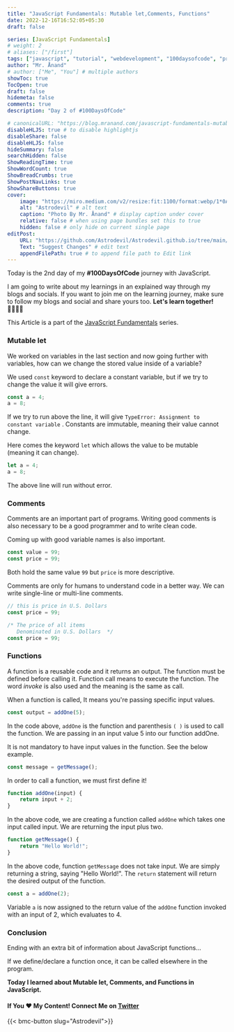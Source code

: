 ```yaml
---
title: "JavaScript Fundamentals: Mutable let,Comments, Functions"
date: 2022-12-16T16:52:05+05:30
draft: false

series: [JavaScript Fundamentals]
# weight: 2
# aliases: ["/first"]
tags: ["javascript", "tutorial", "webdevelopment", "100daysofcode", "programming", "coding"]
author: "Mr. Ånand"
# author: ["Me", "You"] # multiple authors
showToc: true
TocOpen: true
draft: false
hidemeta: false
comments: true
description: "Day 2 of #100DaysOfCode"

# canonicalURL: "https://blog.mranand.com/javascript-fundamentals-mutable-letcomments-functions"
disableHLJS: true # to disable highlightjs
disableShare: false
disableHLJS: false
hideSummary: false
searchHidden: false
ShowReadingTime: true
ShowWordCount: true
ShowBreadCrumbs: true
ShowPostNavLinks: true
ShowShareButtons: true
cover:
    image: "https://miro.medium.com/v2/resize:fit:1100/format:webp/1*0AlaWdc8ZDsKrqwI-ypK8g.png" # image path/url
    alt: "Astrodevil" # alt text
    caption: "Photo By Mr. Ånand" # display caption under cover
    relative: false # when using page bundles set this to true
    hidden: false # only hide on current single page
editPost:
    URL: "https://github.com/Astrodevil/Astrodevil.github.io/tree/main/content"
    Text: "Suggest Changes" # edit text
    appendFilePath: true # to append file path to Edit link
---
```


Today is the 2nd day of my **#100DaysOfCode** journey with JavaScript.

I am going to write about my learnings in an explained way through my blogs and socials. If you want to join me on the learning journey, make sure to follow my blogs and social and share yours too. **Let's learn together!🫱🏼‍🫲🏼**

This Article is a part of the [JavaScript Fundamentals](https://mranand.com/series/javascript-fundamentals/) series.

### Mutable let

We worked on variables in the last section and now going further with variables, how can we change the stored value inside of a variable?

We used `const` keyword to declare a constant variable, but if we try to change the value it will give errors.

```javascript
const a = 4;
a = 8;
```

If we try to run above the line, it will give `TypeError: Assignment to constant variable` . Constants are immutable, meaning their value cannot change.

Here comes the keyword `let` which allows the value to be mutable (meaning it can change).

```javascript
let a = 4;
a = 8;
```

The above line will run without error.

### Comments

Comments are an important part of programs. Writing good comments is also necessary to be a good programmer and to write clean code.

Coming up with good variable names is also important.

```javascript
const value = 99;
const price = 99;
```

Both hold the same value `99` but `price` is more descriptive.

Comments are only for humans to understand code in a better way. We can write single-line or multi-line comments.

```javascript
// this is price in U.S. Dollars
const price = 99;
```

```javascript
/* The price of all items
   Denominated in U.S. Dollars  */
const price = 99;
```

### Functions

A function is a reusable code and it returns an output. The function must be defined before calling it. Function call means to execute the function. The word *invoke* is also used and the meaning is the same as call.

When a function is called, It means you're passing specific input values.

```javascript
const output = addOne(5);
```

In the code above, `addOne` is the function and parenthesis `( )` is used to call the function. We are passing in an input value 5 into our function addOne.

It is not mandatory to have input values in the function. See the below example.

```javascript
const message = getMessage();
```

In order to call a function, we must first define it!

```javascript
function addOne(input) {
    return input + 2;
}
```

In the above code, we are creating a function called `addOne` which takes one input called input. We are returning the input plus two.

```javascript
function getMessage() {
    return "Hello World!";
}
```

In the above code, function `getMessage` does not take input. We are simply returning a string, saying "Hello World!". The `return` statement will return the desired output of the function.

```javascript
const a = addOne(2);
```

Variable `a` is now assigned to the return value of the `addOne` function invoked with an input of 2, which evaluates to 4.

### Conclusion

Ending with an extra bit of information about JavaScript functions...

If we define/declare a function once, it can be called elsewhere in the program.

**Today I learned about Mutable let, Comments, and Functions in JavaScript.**

#### If You ❤️ My Content! Connect Me on [Twitter](https://mobile.twitter.com/Astrodevil_) 

{{< bmc-button slug="Astrodevil">}}